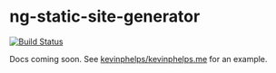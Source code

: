 # ng-static-site-generator
[![Build Status](https://travis-ci.org/kevinphelps/ng-static-site-generator.svg?branch=master)](https://travis-ci.org/kevinphelps/ng-static-site-generator)

Docs coming soon. See [kevinphelps/kevinphelps.me](https://github.com/kevinphelps/kevinphelps.me) for an example.
